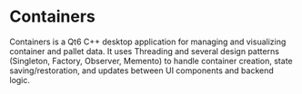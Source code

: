 # Containers
Containers is a Qt6 C++ desktop application for managing and visualizing container and pallet data. It uses Threading and several design patterns (Singleton, Factory, Observer, Memento) to handle container creation, state saving/restoration, and updates between UI components and backend logic.
